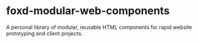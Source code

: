 # foxd-modular-web-components
A personal library of modular, reusable HTML components for rapid website prototyping and client projects.
